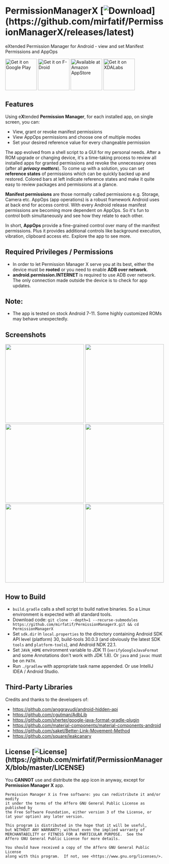 # PermissionManagerX [![Download](https://img.shields.io/github/v/release/mirfatif/PermissionManagerX?label="Download")](https://github.com/mirfatif/PermissionManagerX/releases/latest)
eXtended Permission Manager for Android - view and set Manifest Permissions and AppOps

<!--a href="https://f-droid.org/packages/com.mirfatif.permissionmanagerx"><img alt="Get it on F-Droid" src="https://fdroid.gitlab.io/artwork/badge/get-it-on.png" height="100"></a-->
<a href="https://play.google.com/store/apps/details?id=com.mirfatif.permissionmanagerx"><img alt="Get it on Google Play" src="https://play.google.com/intl/en_us/badges/static/images/badges/en_badge_web_generic.png" height="100"></a>
<a href="https://apt.izzysoft.de/fdroid/index/apk/com.mirfatif.permissionmanagerx"><img alt="Get it on F-Droid" src="https://gitlab.com/IzzyOnDroid/repo/-/raw/master/assets/IzzyOnDroid.png" height="100"></a>
<a href="https://amzn.to/2Ij50j4"><img alt="Available at Amazon AppStore" src="https://user-images.githubusercontent.com/33040459/98554253-56c9d600-22c2-11eb-83ba-bd24fb1263ae.png" height="100"></a>
<a href="https://forum.xda-developers.com/t/app-7-0-permission-manager-x-manage-appops-and-manifest-permissions.4187657"><img alt="Get it on XDALabs" src="https://user-images.githubusercontent.com/33040459/98555696-110e0d00-22c4-11eb-8dd2-35903886cfce.png" height="100"></a>

## Features
Using e<b>X</b>tended <b>Permission Manager</b>, for each installed app, on single screen, you can:

* View, grant or revoke manifest permissions
* View AppOps permissions and choose one of multiple modes
* Set your desired reference value for every changeable permission

The app evolved from a shell script to a GUI for my personal needs. After a ROM upgrade or changing device, it's a time-taking process to review all installed apps for granted permissions and revoke the unnecessary ones (after all  <b><i>privacy matters</i></b>). To come up with a solution, you can set <b>reference states</b> of permissions which can be quickly backed up and restored. Colored bars at left indicate reference states and make it quite easy to review packages and permissions at a glance.

<b>Manifest permissions</b> are those normally called permissions e.g. Storage, Camera etc. AppOps (app operations) is a robust framework Android uses at back end for access control. With every Android release manifest permissions are becoming more dependent on AppOps. So it's fun to control both simultaneously and see how they relate to each other.

In short, <b>AppOps</b> provide a fine-grained control over many of the manifest permissions. Plus it provides additional controls like background execution, vibration, clipboard access etc. Explore the app to see more.

## Required Privileges / Permissions

* In order to let Permission Manager X serve you at its best, either the device must be <b>rooted</b> or you need to enable <b>ADB over network</b>.
* <b>android.permission.INTERNET</b> is required to use ADB over network. The only connection made outside the device is to check for app updates.

## Note:

* The app is tested on stock Android 7-11. Some highly customized ROMs may behave unexpectedly.

## Screenshots

<img src="fastlane/metadata/android/en-US/images/phoneScreenshots/1.jpg" width="250"> <img src="fastlane/metadata/android/en-US/images/phoneScreenshots/2.jpg" width="250"> <img src="fastlane/metadata/android/en-US/images/phoneScreenshots/3.jpg" width="250">
<img src="fastlane/metadata/android/en-US/images/phoneScreenshots/4.jpg" width="250"> <img src="fastlane/metadata/android/en-US/images/phoneScreenshots/5.jpg" width="250"> <img src="fastlane/metadata/android/en-US/images/phoneScreenshots/6.jpg" width="250">

## How to Build
* `build.gradle` calls a shell script to build native binaries. So a Linux environment is expected with all standard tools.
* Download code: `git clone --depth=1 --recurse-submodules https://github.com/mirfatif/PermissionManagerX.git && cd PermissionManagerX`
* Set `sdk.dir` in `local.properties` to the directory containing Android SDK API level (platform) 30, build-tools 30.0.3 (and obviously the latest SDK `tools` and `platform-tools`), and Android NDK 22.1.
* Set `JAVA_HOME` environment variable to JDK 11 (`verifyGoogleJavaFormat` and some Annotations don't work with JDK 1.8). Or `java` and `javac` must be on `PATH`.
* Run `./gradlew` with appropriate task name appended. Or use IntelliJ IDEA / Android Studio.

## Third-Party Libraries
Credits and thanks to the developers of:
* https://github.com/anggrayudi/android-hidden-api
* https://github.com/cgutman/AdbLib
* https://github.com/sherter/google-java-format-gradle-plugin
* https://github.com/material-components/material-components-android
* https://github.com/saket/Better-Link-Movement-Method
* https://github.com/square/leakcanary

## License [![License](https://img.shields.io/github/license/mirfatif/PermissionManagerX?label="License")](https://github.com/mirfatif/PermissionManagerX/blob/master/LICENSE)

You **CANNOT** use and distribute the app icon in anyway, except for **Permission Manager X** app.

    Permission Manager X is free software: you can redistribute it and/or modify
    it under the terms of the Affero GNU General Public License as published by
    the Free Software Foundation, either version 3 of the License, or
    (at your option) any later version.

    This program is distributed in the hope that it will be useful,
    but WITHOUT ANY WARRANTY; without even the implied warranty of
    MERCHANTABILITY or FITNESS FOR A PARTICULAR PURPOSE.  See the
    Affero GNU General Public License for more details.

    You should have received a copy of the Affero GNU General Public License
    along with this program.  If not, see <https://www.gnu.org/licenses/>.
